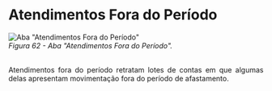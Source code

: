 # Atendimentos Fora do Período

![Aba "Atendimentos Fora do Período"](img/AbaAtendimentosForaDoPeríodo.png)<br>
*Figura 62 - Aba "Atendimentos Fora do Período".* <br><br>

<p style="text-align: justify;"> Atendimentos fora do período retratam lotes de contas em que algumas delas apresentam movimentação fora do período de afastamento.</p>



